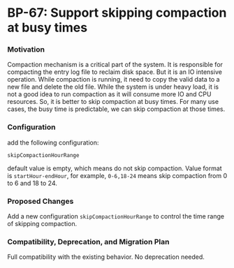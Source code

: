# BP-67: Support skipping compaction at busy times

### Motivation

Compaction mechanism is a critical part of the system. It is responsible for compacting the entry log file to reclaim disk space.
But it is an IO intensive operation. While compaction is running, it need to copy the valid data to a new file and delete the old file.
While the system is under heavy load, it is not a good idea to run compaction as it will consume more IO and CPU resources.
So, it is better to skip compaction at busy times. For many use cases, the busy time is predictable, we can skip compaction at those times.

### Configuration

add the following configuration:

```
skipCompactionHourRange
```

default value is empty, which means do not skip compaction.
Value format is `startHour-endHour`, for example, `0-6,18-24` means skip compaction from 0 to 6 and 18 to 24.


### Proposed Changes

Add a new configuration `skipCompactionHourRange` to control the time range of skipping compaction.


### Compatibility, Deprecation, and Migration Plan

Full compatibility with the existing behavior. No deprecation needed.


